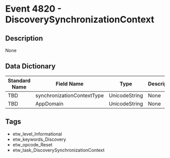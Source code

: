 # Event 4820 - DiscoverySynchronizationContext

## Description
None

## Data Dictionary
|Standard Name|Field Name|Type|Description|Sample Value|
|---|---|---|---|---|
|TBD|synchronizationContextType|UnicodeString|None|`None`|
|TBD|AppDomain|UnicodeString|None|`None`|

## Tags
* etw_level_Informational
* etw_keywords_Discovery
* etw_opcode_Reset
* etw_task_DiscoverySynchronizationContext